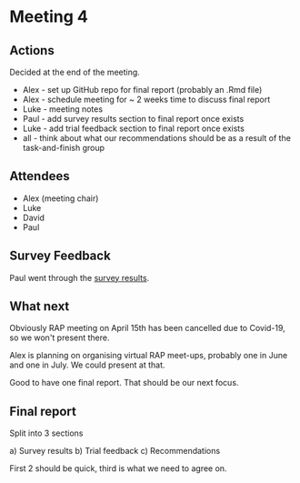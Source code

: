 # Meeting 4

## Actions

Decided at the end of the meeting.

* Alex - set up GitHub repo for final report (probably an .Rmd file)
* Alex - schedule meeting for ~ 2 weeks time to discuss final report
* Luke - meeting notes
* Paul - add survey results section to final report once exists
* Luke - add trial feedback section to final report once exists
* all - think about what our recommendations should be as a result of the task-and-finish group

## Attendees

* Alex (meeting chair)
* Luke
* David
* Paul

## Survey Feedback

Paul went through the [survey results](../survey/survey_results.docx). 

## What next

Obviously RAP meeting on April 15th has been cancelled due to Covid-19, so we won't present there.

Alex is planning on organising virtual RAP meet-ups, probably one in June and one in July. We could present at that.

Good to have one final report. That should be our next focus.

## Final report

Split into 3 sections

a) Survey results
b) Trial feedback 
c) Recommendations

First 2 should be quick, third is what we need to agree on.